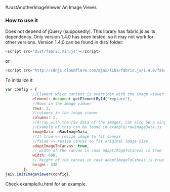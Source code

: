 #JustAnotherImageViewer
An Image Viever.

### How to use it

Does not depend of jQuery (supposedly).
This library has fabric.js as its dependency. Only version 1.4.0 has been tested, so it may not work for other versions.
Version 1.4.0 can be found in dist/ folder:

```javascript
<script src="dist/fabric.min.js"></script>
```
or

```javascript
<script src="http://cdnjs.cloudflare.com/ajax/libs/fabric.js/1.4.0/fabric.min.js"></script>
```

To initialize it:
```javascript
var config = {
            //Element which content is overriden with the image viewer
            element: document.getElementById("replace"),
            //Rows in the image viewer
            rows: 2,
            //columns in the image viewer
            columns: 2,
            //Array with the raw data of the images. Can also be a single string.
            //Example of this can be found in example/rawImageData.js
            imageData: aRawImageData,
            //If true => resize image to fit canvas
            //false => resize canvas to fit original image size
            adaptImageToCanvas: true,
            // width of the canvas in case adaptImageToCanvas is true
            width: 600,
            // height of the canvas in case adaptImageToCanvas is true
            height: 338
        };
jaiv.initImageViewer(config);
```
Check example/lu.html for an example.

